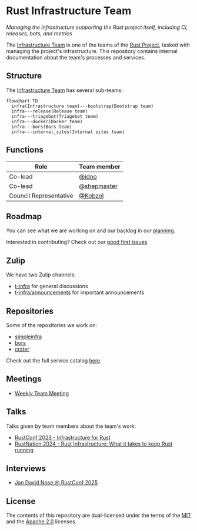 # Rust Infrastructure Team

_Managing the infrastructure supporting the Rust project itself, including CI,
releases, bots, and metrics_

The [Infrastructure Team] is one of the teams of the [Rust Project], tasked with
managing the project's infrastructure. This repository contains internal
documentation about the team's processes and services.

## Structure

The [Infrastructure Team] has several sub-teams:

```mermaid
flowchart TD
  infra(Infrastructure team)---bootstrap(Bootstrap team)
  infra---release(Release team)
  infra---triagebot(Triagebot team)
  infra---docker(Docker team)
  infra---bors(Bors team)
  infra---internal_sites(Internal sites team)
```

## Functions

<!-- markdownlint-disable MD013 -->

| Role                   | Team member                                  |
| ---------------------- | -------------------------------------------- |
| Co-lead                | [@jdno](https://github.com/jdno)             |
| Co-lead                | [@shepmaster](https://github.com/shepmaster) |
| Council Representative | [@Kobzol](https://github.com/Kobzol)         |

<!-- markdownlint-enable MD013 -->

## Roadmap

You can see what we are working on and our backlog in our
[planning](https://github.com/orgs/rust-lang/projects/24/views/1).

Interested in contributing? Check out our
[good first issues](https://github.com/orgs/rust-lang/projects/24/views/3)

## Zulip

We have two Zulip channels:

- [t-infra](https://rust-lang.zulipchat.com/#narrow/channel/242791-t-infra) for general discussions
- [t-infra/announcements](https://forge.rust-lang.org/infra/docs/internal-announcements.html) for important announcements

## Repositories

Some of the repositories we work on:

- [simpleinfra](https://github.com/rust-lang/simpleinfra)
- [bors](https://github.com/rust-lang/bors)
- [crater](https://github.com/rust-lang/crater)

Check out the full service catalog
[here](./service-catalog/README.md).

## Meetings

- [Weekly Team Meeting](./meetings/README.md)

## Talks

Talks given by team members about the team's work:

- [RustConf 2023 - Infrastructure for Rust](https://www.youtube.com/watch?v=luBJvcGg9HQ)
- [RustNation 2024 - Rust Infrastructure: What it takes to keep Rust running](https://www.youtube.com/watch?v=GnLZMJ2r7sk)

## Interviews

- [Jan David Nose @ RustConf 2025](https://www.youtube.com/watch?v=r7i-2wHtNjw)

## License

The contents of this repository are dual-licensed under the terms of the
[MIT](./LICENSE-MIT) and the [Apache 2.0](./LICENSE-APACHE) licenses.

[infrastructure team]: https://www.rust-lang.org/governance/teams/infra
[rust project]: https://www.rust-lang.org/
